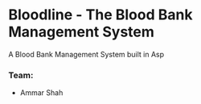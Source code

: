 # Bloodline - The Blood Bank Management System

A Blood Bank Management System built in Asp

### Team: 
- Ammar Shah
